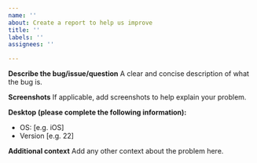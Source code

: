 ```yaml
---
name: ''
about: Create a report to help us improve
title: ''
labels: ''
assignees: ''

---
```


**Describe the bug/issue/question**
A clear and concise description of what the bug is.


**Screenshots**
If applicable, add screenshots to help explain your problem.

**Desktop (please complete the following information):**
 - OS: [e.g. iOS]
 - Version [e.g. 22]


**Additional context**
Add any other context about the problem here.
